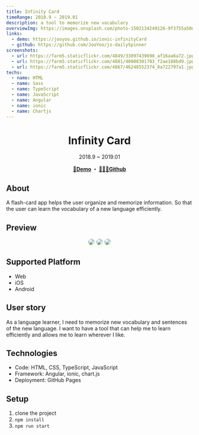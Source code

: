 ```yaml
---
title: Infinity Card
timeRange: 2018.9 ~ 2019.01
description: a tool to memorize new vocabulary
overviewImg: https://images.unsplash.com/photo-1502134249126-9f3755a50d78?ixlib=rb-1.2.1&auto=format&fit=crop&w=2700&q=80
links:
  - demo: https://jooyoo.github.io/ionic-infinityCard
  - github: https://github.com/JooYoo/js-dailySpinner
screenshots:
  - url: https://farm5.staticflickr.com/4849/33097439698_af16aa6a72.jpg
  - url: https://farm5.staticflickr.com/4881/40008301783_f2ae188bd9.jpg
  - url: https://farm5.staticflickr.com/4867/46248552374_8a722797a1.jpg
techs:
  - name: HTML
  - name: Sass
  - name: TypeScript
  - name: JavaScript
  - name: Angular
  - name: ionic
  - name: Chartjs
---
```


<h1 align="center">Infinity Card</h1>
<div align="center">2018.9 ~ 2019.01</div>

<v-divider></v-divider>

<p align="center">
  <strong>
    <a href="https://jooyoo.github.io/ionic-infinityCard" target="_blank" class="no-deco">🚀Demo</a>
    ・ <a href="https://github.com/JooYoo/js-dailySpinner" target="_blank" class="no-deco">👨🏻‍💻Github</a>
  </strong>
</p>

## About

A flash-card app helps the user organize and memorize information. So that the user can learn the vocabulary of a new language efficiently.

## Preview

<p align="center">
    <img style="border-radius: 10px; border: 1px lightgray solid;" src="https://farm5.staticflickr.com/4849/33097439698_af16aa6a72.jpg" />
    <img style="border-radius: 10px; border: 1px lightgray solid;" src="https://farm5.staticflickr.com/4881/40008301783_f2ae188bd9.jpg" />
    <img style="border-radius: 10px; border: 1px lightgray solid;" src="https://farm5.staticflickr.com/4867/46248552374_8a722797a1.jpg" />
</p>

## Supported Platform

- Web
- iOS
- Android

<WidgetsMdGap></WidgetsMdGap>

## **User story**

As a language learner, I need to memorize new vocabulary and sentences of the new language. I want to have a tool that can help me to learn efficiently and allows me to learn wherever I like.

## **Technologies**

- Code: HTML, CSS, TypeScript, JavaScript
- Framework: Angular, ionic, chart.js
- Deployment: GitHub Pages

<WidgetsMdGap></WidgetsMdGap>

## **Setup**

1. clone the project
2. `npm install`
3. `npm run start`

<WidgetsMdGap></WidgetsMdGap>
